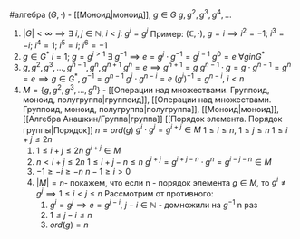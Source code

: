 #алгебра 
$(G, \cdot)$ - [[Моноид|моноид]], $g \in G$
$g, g^2, g^3, g^4, \dots$
1) $|G| < \infty \implies \exists \ i, j \in \mathbb{N}, \ i < j: \ g^i = g^j$
	Пример: $(\mathbb{C}, \cdot), \ g = i \implies i^2 = -1; \ i^3 = -i; \ i^4 = 1; \ i^5 = i; \ i^6 = -1$
2) $g \in G^*$
	$i = 1; \ g = g^{j > 1}$
	$\exists \ g^{-1} \implies e = g^j \cdot g^{-1} = g^{j - 1}$
	$g^0 = e \ \forall g in G^*$
3) $g, g^2, g^3, \dots, g^{n - 1}, g^{n}, g^{n + 1}$
	$g^n = e \implies g^{n + 1} = g$
	$g^{n - 1} \cdot g = g \cdot g^{n - 1} = g^n = e \implies g \in G^*, \ g^{-1} = g^{n - 1}$
	$g^i \cdot g^{n - i} = e \ (g^i)^{-1} = g^{n - i}, \ i < n$
4) $M = \{ g, g^2, g^3, \dots, g^n \}$ - [[Операции над множествами. Группоид, моноид, полугруппа|группоид]],  [[Операции над множествами. Группоид, моноид, полугруппа|полугруппа]], [[Моноид|моноид]], [[Алгебра Анашкин/Группа|группа]]
	[[Порядок элемента. Порядок группы|Порядок]] $n = ord(g)$
	$g^i \cdot g^j = g^{i + j} \in M$
	$1 \leq i \leq n, \ 1 \leq j \leq n$
	$1 \leq i + j \leq 2n$
	1) $1 \leq i + j \leq 2n$
		$g^{i + j} \in M$
	2) $n < i + j \leq 2n$
		$1 \leq i + j - n \leq n$
		$g^{i + j} = g^{i + j - n} \cdot g^n = g^{i - j - n} \in M$
	3) $-1 \geq -i \geq -n$
		$n - 1 \geq i > 0$
	4) $|M| = n$-  покажем, что если n - порядок элемента $g \in M$, то
		$g^i \neq g^j \implies 1 \leq i < j \leq n$
		Рассмотрим от противного:
		1. $g^i = g^j \implies e = g^{j - i}, \ j - i \in \mathbb{N}$ - домножили на $g^{-1}$ n раз
		2. $1 \leq j - i \leq n$
		3. $ord(g) = n$
